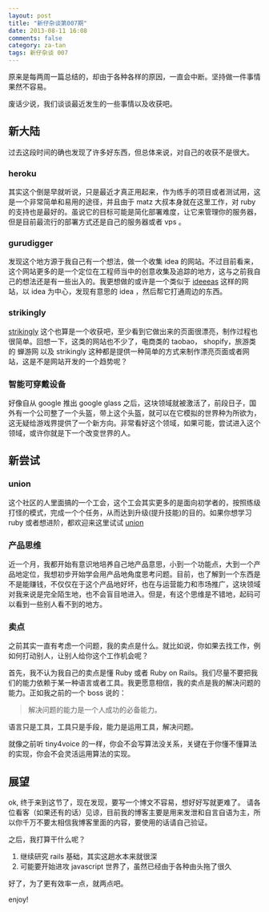 ```yaml
---
layout: post
title: "新仔杂谈第007期"
date: 2013-08-11 16:08
comments: false
category: za-tan
tags: 新仔杂谈 007
---
```



原来是每两周一篇总结的，却由于各种各样的原因，一直会中断。坚持做一件事情果然不容易。

废话少说，我们谈谈最近发生的一些事情以及收获吧。

<!--more-->

## 新大陆

过去这段时间的确也发现了许多好东西，但总体来说，对自己的收获不是很大。

### heroku

其实这个倒是早就听说，只是最近才真正用起来，作为练手的项目或者测试用，这是一个非常简单和易用的途径，并且由于 matz 大叔本身就在这里工作，对 ruby 的支持也是最好的。虽说它的目标可能是简化部署难度，让它来管理你的服务器，但是目前最流行的部署方式还是自己的服务器或者 vps 。

### gurudigger

发现这个地方源于我自己有一个想法，做一个收集 idea 的网站。不过目前看来，这个网站更多的是一个定位在工程师当中的创意收集及追踪的地方，这与之前我自己的想法还是有一些出入的。我更想做的或许是一个类似于 [ideeeas](http://www.ideeeas.com) 这样的网站，以 idea 为中心，发现有意思的 idea ，然后帮它打通周边的东西。

### strikingly

[strikingly](http://www.strikingly.com/) 这个也算是一个收获吧，至少看到它做出来的页面很漂亮，制作过程也很简单。回想一下，这类的网站也不少了，电商类的 taobao， shopify，旅游类的 蝉游网 以及 strikingly 这种都是提供一种简单的方式来制作漂亮页面或者网站，这是不是网站开发的一个趋势呢？

### 智能可穿戴设备

好像自从 google 推出 google glass 之后，这块领域就被激活了，前段日子，国外有一个公司整了一个头盔，带上这个头盔，就可以在它模拟的世界种为所欲为，这无疑给游戏界提供了一个新方向。非常看好这个领域，如果可能，尝试进入这个领域，或许你就是下一个改变世界的人。

## 新尝试

### union

这个社区的人里面搞的一个工会，这个工会其实更多的是面向初学者的，按照练级打怪的模式，完成一个个任务，从而达到升级(提升技能)的目的。如果你想学习 ruby 或者想进阶，都欢迎来这里试试 [union](http://rubyunion.com)

### 产品思维

近一个月，我都开始有意识地培养自己地产品意思，小到一个功能点，大到一个产品地定位，我想初步开始学会用产品地角度思考问题。目前，也了解到一个东西是不是能赚钱，不仅仅在于这个产品地好坏，也在与运营能力和市场推广，这块领域对我来说是完全陌生地，也不会盲目地进入。但是，有这个思维是不错地，起码可以看到一些别人看不到的地方。


### 卖点

之前其实一直有考虑一个问题，我的卖点是什么。就比如说，你如果去找工作，例如何打动别人，让别人给你这个工作机会呢？

首先，我不认为我自己的卖点是懂 Ruby 或者 Ruby on Rails。我们尽量不要把我们的能力依赖于某一种语言或者工具。我更愿意相信，我的卖点是我的解决问题的能力。正如我之前的一个 boss 说的：

> 解决问题的能力是一个人成功的必备能力。

语言只是工具，工具只是手段，能力是运用工具，解决问题。

就像之前听 tiny4voice 的一样，你会不会写算法没关系，关键在于你懂不懂算法的实现，你会不会灵活运用算法的实现。


## 展望

ok, 终于来到这节了，现在发现，要写一个博文不容易，想好好写就更难了。
请各位看客（如果还有的话）见谅，目前我的博客主要是用来发泄和自言自语为主，所以你千万不要太相信我博客里面的内容，要使用的话请自己验证。

之后，我打算干什么呢？

1. 继续研究 rails 基础，其实这趟水本来就很深
2. 可能要开始进攻 javascript 世界了，虽然已经由于各种由头拖了很久


好了，为了更有效率一点，就两点吧。

enjoy!
